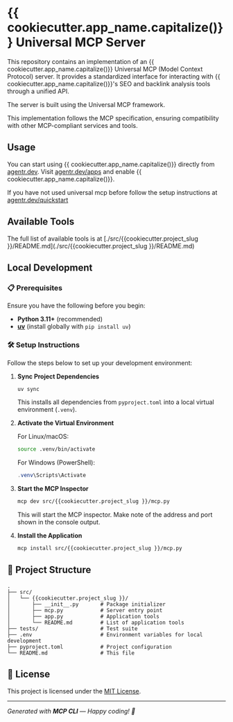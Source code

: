 # {{ cookiecutter.app_name.capitalize()}} Universal MCP Server

This repository contains an implementation of an {{ cookiecutter.app_name.capitalize()}} Universal MCP (Model Context Protocol) server. It provides a standardized interface for interacting with {{ cookiecutter.app_name.capitalize()}}'s SEO and backlink analysis tools through a unified API.

The server is built using the Universal MCP framework.

This implementation follows the MCP specification, ensuring compatibility with other MCP-compliant services and tools.

## Usage

You can start using {{ cookiecutter.app_name.capitalize()}} directly from [agentr.dev](https://agentr.dev). Visit [agentr.dev/apps](https://agentr.dev/apps) and enable {{ cookiecutter.app_name.capitalize()}}.

If you have not used universal mcp before follow the setup instructions at [agentr.dev/quickstart](https://agentr.dev/quickstart)

## Available Tools

The full list of available tools is at [./src/{{cookiecutter.project_slug }}/README.md](./src/{{cookiecutter.project_slug }}/README.md)

## Local Development

### 📋 Prerequisites

Ensure you have the following before you begin:

- **Python 3.11+** (recommended)
- **[uv](https://github.com/astral-sh/uv)** (install globally with `pip install uv`)

### 🛠️ Setup Instructions

Follow the steps below to set up your development environment:

1. **Sync Project Dependencies**

   ```bash
   uv sync
   ```

   This installs all dependencies from `pyproject.toml` into a local virtual environment (`.venv`).

2. **Activate the Virtual Environment**

   For Linux/macOS:

   ```bash
   source .venv/bin/activate
   ```

   For Windows (PowerShell):

   ```powershell
   .venv\Scripts\Activate
   ```

3. **Start the MCP Inspector**

   ```bash
   mcp dev src/{{cookiecutter.project_slug }}/mcp.py
   ```

   This will start the MCP inspector. Make note of the address and port shown in the console output.

4. **Install the Application**
   ```bash
   mcp install src/{{cookiecutter.project_slug }}/mcp.py
   ```

## 📁 Project Structure

```text
.
├── src/
│   └── {{cookiecutter.project_slug }}/
│       ├── __init__.py       # Package initializer
│       ├── mcp.py            # Server entry point
│       ├── app.py            # Application tools
│       └── README.md         # List of application tools
├── tests/                    # Test suite
├── .env                      # Environment variables for local development
├── pyproject.toml            # Project configuration
└── README.md                 # This file
```

## 📄 License

This project is licensed under the [MIT License](LICENSE).

---

_Generated with **MCP CLI** — Happy coding! 🚀_
